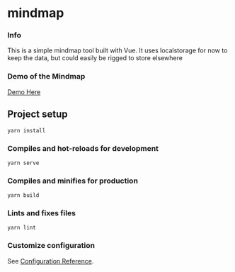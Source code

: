 # mindmap

### Info
This is a simple mindmap tool built with Vue. It uses localstorage for now to keep the data, but could easily be rigged to store elsewhere

### Demo of the Mindmap

[Demo Here](https://mayasky76.github.io/experiments/mindmap/dist/)




## Project setup

```
yarn install
```

### Compiles and hot-reloads for development

```
yarn serve
```

### Compiles and minifies for production

```
yarn build
```

### Lints and fixes files

```
yarn lint
```

### Customize configuration

See [Configuration Reference](https://cli.vuejs.org/config/).
